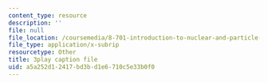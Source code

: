 ```yaml
---
content_type: resource
description: ''
file: null
file_location: /coursemedia/8-701-introduction-to-nuclear-and-particle-physics-fall-2020/a5a252d12417bd3bd1e6710c5e33b0f0_YLrCiurZTOE.srt
file_type: application/x-subrip
resourcetype: Other
title: 3play caption file
uid: a5a252d1-2417-bd3b-d1e6-710c5e33b0f0
---
```

